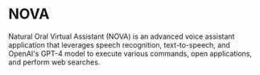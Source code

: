 # NOVA
Natural Oral Virtual Assistant (NOVA) is an advanced voice assistant application that leverages speech recognition, text-to-speech, and OpenAI's GPT-4 model to execute various commands, open applications, and perform web searches.
